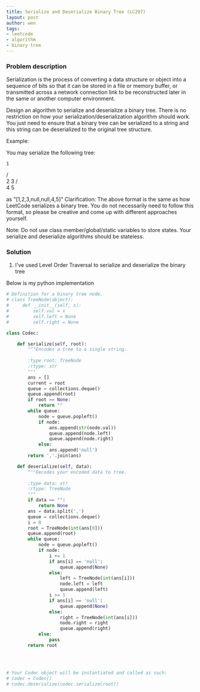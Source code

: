 ```yaml
---
title: Serialize and Deserialize Binary Tree (LC297)
layout: post
author: wen
tags:
- leetcode
- algorithm
- binary tree
---
```


### Problem description
Serialization is the process of converting a data structure or object into a sequence of bits so that it can be stored in a file or memory buffer, or transmitted across a network connection link to be reconstructed later in the same or another computer environment.

Design an algorithm to serialize and deserialize a binary tree. There is no restriction on how your serialization/deserialization algorithm should work. You just need to ensure that a binary tree can be serialized to a string and this string can be deserialized to the original tree structure.

Example: 

You may serialize the following tree:

    1
   / \
  2   3
     / \
    4   5

as "[1,2,3,null,null,4,5]"
Clarification: The above format is the same as how LeetCode serializes a binary tree. You do not necessarily need to follow this format, so please be creative and come up with different approaches yourself.

Note: Do not use class member/global/static variables to store states. Your serialize and deserialize algorithms should be stateless.


### Solution
1. I've used Level Order Traversal to serialize and deserialize the binary tree

Below is my python implementation

```python
# Definition for a binary tree node.
# class TreeNode(object):
#     def __init__(self, x):
#         self.val = x
#         self.left = None
#         self.right = None

class Codec:

    def serialize(self, root):
        """Encodes a tree to a single string.
        
        :type root: TreeNode
        :rtype: str
        """
        ans = []
        current = root
        queue = collections.deque()
        queue.append(root)
        if root == None:
            return ""
        while queue:
            node = queue.popleft()
            if node:
                ans.append(str(node.val))
                queue.append(node.left)
                queue.append(node.right)
            else:
                ans.append('null')
        return ','.join(ans)

    def deserialize(self, data):
        """Decodes your encoded data to tree.
        
        :type data: str
        :rtype: TreeNode
        """
        if data == "":
            return None
        ans = data.split(',')
        queue = collections.deque()
        i = 0
        root = TreeNode(int(ans[0]))
        queue.append(root)
        while queue:
            node = queue.popleft()
            if node:
                i += 1
                if ans[i] == 'null':
                    queue.append(None)
                else:
                    left = TreeNode(int(ans[i]))
                    node.left = left
                    queue.append(left)
                i += 1
                if ans[i] == 'null':
                    queue.append(None)
                else:
                    right = TreeNode(int(ans[i]))
                    node.right = right
                    queue.append(right)
            else:
                pass
        return root
                
        
        

# Your Codec object will be instantiated and called as such:
# codec = Codec()
# codec.deserialize(codec.serialize(root))

```